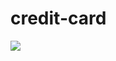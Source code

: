# credit-card
<img src="https://uc22156eeca80da6bbe84b916219.previews.dropboxusercontent.com/p/thumb/AAfYsyBRZxDaJDLYUaQGs5t2y8Ufi54vIUqGXg0pJgtoE7ybFOPuD7LyFu4u0VMUHVCJztW_F_pKTKxiR-8EHwFqdyE4-Sx0qW8vqbCd1GZ4V_UMF-RehWG9vg1qi3Nj-RRUDgkx7zcyISUbgkLzHRuw3VrMOzStR9eU3EJWE4GeMBDn7-5gJKCNMqmLi8Hh0k3XPYwrb5v4gsrwnAJ2kyTbmtvotV7LjbYUk7f2gWohUT1oiJy-_SkqhkhMDHMWLIaTVShW-yIIbzoykgGjuAB88Jqq3CxbQ-hEnu4K6fySXzZ__77WpetES9Ku30L4q_KqJR3EPkgf7nNrYYA3tQIoS-G-tb9EMnz5M0BBNQtanboh1_O_D5pkdEa2Wrq0hWw/p.jpeg?size=1280x960&size_mode=3"/>

